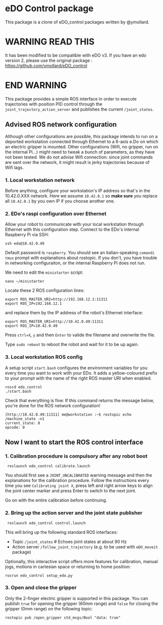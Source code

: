 # eDO Control package

This package is a clone of eDO_control packages written by @ymollard.

# WARNING READ THIS
It has been modified to be compatible with eDO v3.
If you have an edo version 2, please use the original package :
https://github.com/ymollard/eDO_control
# END WARNING

This package provides a simple ROS interface in order to execute trajectories with position PID control through the `joint_trajectory_action_server` and publishes the current `/joint_states`.

## Advised ROS network configuration
Although other configurations are possible, this package intends to run on a deported workstation connected through Ethernet to a 6-axis e.Do on which an electric gripper is mounted.
Other configurations (Wifi, no gripper, run on the internal Pi...) might need to tweak a bunch of parameters, as they have not been tested. We do not advise Wifi connection: since joint commands are sent over the network, it might result is jerky trajectories because of Wifi lags.

### 1. Local workstation network
Before anything, configure your workstation's IP address so that's in the 10.42.0.XXX network. Here we assume `10.42.0.1` so **make sure** you replace all `10.42.0.1` by you own IP if you choose another one.

### 2. EDo's raspi configuration over Ethernet
Allow your robot to communicate with your local workstation through Ethernet with this configuration step.
Connect to the EDo's internal Raspberry Pi via SSH:
```
ssh edo@10.42.0.49
```
Default password is `raspberry`. You should see an italian-speaking `comandi tmux` prompt with explanations about rostopic.
If you don't, you have trouble in networking configuraiton, or the internal Raspberry Pi does not run.

We need to edit the `ministarter` script:
```
nano ~/ministarter
``` 
Locate these 2 ROS configuration lines:
```
export ROS_MASTER_URI=http://192.168.12.1:11311
export ROS_IP=192.168.12.1
```
and replace them by the IP address of the robot's Ethernet interface:
```
export ROS_MASTER_URI=http://10.42.0.49:11311
export ROS_IP=10.42.0.49
```
Press `ctrl=X`, `y` and then `Enter` to valide the filename and overwrite the file.

Type `sudo reboot` to reboot the robot and wait for it to be up again.

### 3. Local workstation ROS config
A setup script `start.bash` configures the environment variables for you every time you want to work with your EDo.
It adds a yellow-coloured prefix to your prompt with the name of the right ROS master URI when enabled.
```
roscd edo_control
./start.bash
```

Check that everything is fine: If this command returns the message below, you're done for the ROS network configuration!
```
[http://10.42.0.49:11311] me@workstation :~$ rostopic echo /machine_state -n1
current_state: 0
opcode: 0
```
## Now I want to start the ROS control interface
### 1. Calibration procedure is compulsory after any robot boot
```
 roslaunch edo_control calibrate.launch
```
You should first see a `JOINT_UNCALIBRATED` warning message and then the explanations for the calibration procedure.
Follow the instructions every time you see `Calibrating joint X`, press left and right arrow keys to align the joint center marker and press Enter to switch to the next joint.

Go on with the entire calibration before continuing.

### 2. Bring up the action server and the joint state publisher
```
 roslaunch edo_control control.launch
```

This will bring up the following standard ROS interfaces:

* Topic `/joint_states`      # Echoes joint states at about 90 Hz
* Action server `/follow_joint_trajectory` (e.g. to be used with `eDO_moveit` package)

Optionally, this interactive script offers more features for calibration, manual jogs, motions in cartesian space or returning to home position:

```
rosrun edo_control setup_edo.py
```
### 3. Open and close the gripper
Only the 2-finger electric gripper is supported in this package.
You can publish `true` for opening the gripper (60mm range) and `false` for closing the gripper (0mm range) on the following topic:
```
rostopic pub /open_gripper std_msgs/Bool "data: true"
```
